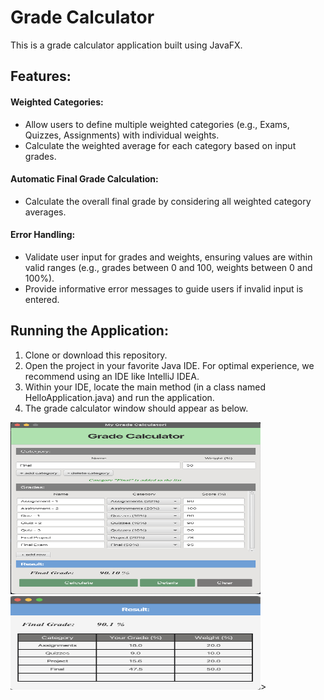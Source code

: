 <h1 id="grade-calculator">Grade Calculator</h1>
<p>This is a grade calculator application built using JavaFX.</p>
<h2 id="features-">Features:</h2>
<h4 id="weighted-categories-">Weighted Categories:</h4>
<ul>
   <li>Allow users to define multiple weighted categories (e.g., Exams, Quizzes, Assignments) with individual weights.</li>
   <li>Calculate the weighted average for each category based on input grades.</li>
</ul>
<h4 id="automatic-final-grade-calculation-">Automatic Final Grade Calculation:</h4>
<ul>
   <li>Calculate the overall final grade by considering all weighted category averages.</li>
</ul>
<h4 id="error-handling-">Error Handling:</h4>
<ul>
   <li>Validate user input for grades and weights, ensuring values are within valid ranges (e.g., grades between 0 and 100, weights between 0 and 100%).</li>
   <li>Provide informative error messages to guide users if invalid input is entered.</li>
</ul>
<h2 id="running-the-application-">Running the Application:</h2>
<ol>
   <li>Clone or download this repository.</li>
   <li>Open the project in your favorite Java IDE. For optimal experience, we recommend using an IDE like IntelliJ IDEA.</li>
   <li>Within your IDE, locate the main method (in a class named HelloApplication.java) and run the application.</li>
   <li>The grade calculator window should appear as below.</li>
</ol>
<p><img src="https://github.com/aungbbo/Grade-Calculator/blob/master/assets/MainView.png" alt="alt text" width="400" height="275">
   <img src="https://github.com/aungbbo/Grade-Calculator/blob/master/assets/GradeDetail.png" alt="alt text" width="400" height="150">>
</p>
